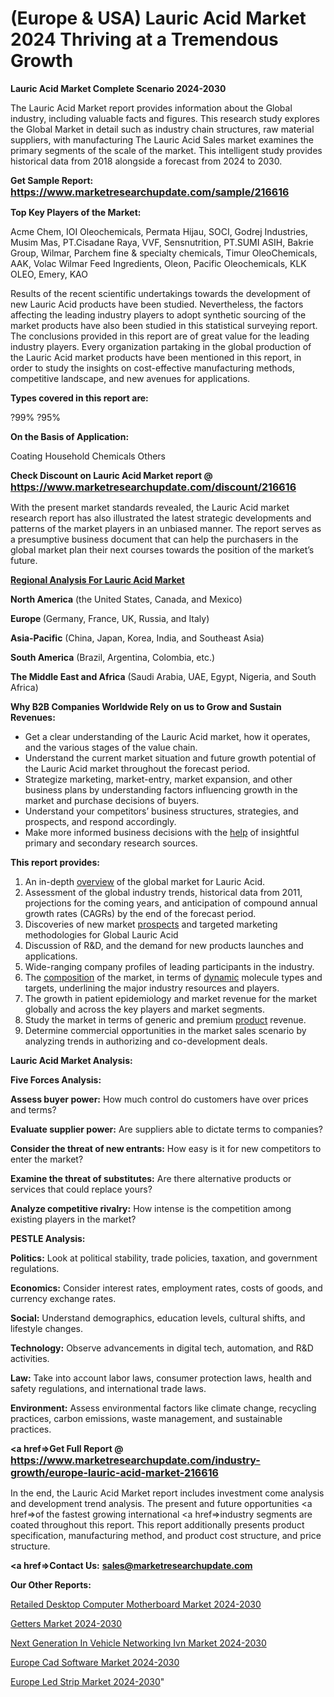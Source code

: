 # (Europe & USA) Lauric Acid Market 2024 Thriving at a Tremendous Growth

<strong>Lauric Acid Market Complete Scenario 2024-2030</strong>

The Lauric Acid Market report provides information about the Global industry, including valuable facts and figures. This research study explores the Global Market in detail such as industry chain structures, raw material suppliers, with manufacturing The Lauric Acid Sales market examines the primary segments of the scale of the market. This intelligent study provides historical data from 2018 alongside a forecast from 2024 to 2030.

<strong>Get Sample Report: <a href=https://www.marketresearchupdate.com/sample/216616><font size=3 color=#0000ff>https://www.marketresearchupdate.com/sample/216616</font></a></strong>

<strong>Top Key Players of the Market:</strong>

Acme Chem, IOI Oleochemicals, Permata Hijau, SOCI, Godrej Industries, Musim Mas, PT.Cisadane Raya, VVF, Sensnutrition, PT.SUMI ASIH, Bakrie Group, Wilmar, Parchem fine & specialty chemicals, Timur OleoChemicals, AAK, Volac Wilmar Feed Ingredients, Oleon, Pacific Oleochemicals, KLK OLEO, Emery, KAO

Results of the recent scientific undertakings towards the development of new Lauric Acid products have been studied. Nevertheless, the factors affecting the leading industry players to adopt synthetic sourcing of the market products have also been studied in this statistical surveying report. The conclusions provided in this report are of great value for the leading industry players. Every organization partaking in the global production of the Lauric Acid market products have been mentioned in this report, in order to study the insights on cost-effective manufacturing methods, competitive landscape, and new avenues for applications.

<strong>Types covered in this report are: </strong>

?99%
?95%

<strong>On the Basis of Application:</strong>

Coating
Household Chemicals
Others

<strong>Check Discount on Lauric Acid Market report @ <a href=https://www.marketresearchupdate.com/discount/216616><font size=3 color=#0000ff>https://www.marketresearchupdate.com/discount/216616</font></a></strong>

With the present market standards revealed, the Lauric Acid market research report has also illustrated the latest strategic developments and patterns of the market players in an unbiased manner. The report serves as a presumptive business document that can help the purchasers in the global market plan their next courses towards the position of the market’s future.

<strong><u><b>Regional Analysis For Lauric Acid Market</b></u></strong>

<strong><b>North America</b></strong> (the United States, Canada, and Mexico)

<strong><b>Europe </b></strong>(Germany, France, UK, Russia, and Italy)

<strong><b>Asia-Pacific</b></strong> (China, Japan, Korea, India, and Southeast Asia)

<strong><b>South America</b></strong> (Brazil, Argentina, Colombia, etc.)

<strong><b>The Middle East and Africa</b></strong> (Saudi Arabia, UAE, Egypt, Nigeria, and South Africa)

<strong>Why B2B Companies Worldwide Rely on us to Grow and Sustain Revenues:</strong>
<ul>
  <li>Get a clear understanding of the Lauric Acid market, how it operates, and the various stages of the value chain.</li>
  <li>Understand the current market situation and future growth potential of the Lauric Acid market throughout the forecast period.</li>
  <li>Strategize marketing, market-entry, market expansion, and other business plans by understanding factors influencing growth in the market and purchase decisions of buyers.</li>
  <li>Understand your competitors’ business structures, strategies, and prospects, and respond accordingly.</li>
  <li>Make more informed business decisions with the <a href=ASDF991299>help</a> of insightful primary and secondary research sources.</li>
</ul>
<strong>This report provides:</strong>
<ol>
  <li>An in-depth <a href=>overview</a> of the global market for Lauric Acid.</li>
  <li>Assessment of the global industry trends, historical data from 2011, projections for the coming years, and anticipation of compound annual growth rates (CAGRs) by the end of the forecast period.</li>
  <li>Discoveries of new market <a href=>prospects</a> and targeted marketing methodologies for Global Lauric Acid</li>
  <li>Discussion of R&amp;D, and the demand for new products launches and applications.</li>
  <li>Wide-ranging company profiles of leading participants in the industry.</li>
  <li>The <a href=ASDF881288>composition</a> of the market, in terms of <a href=>dynamic</a> molecule types and targets, underlining the major industry resources and players.</li>
  <li>The growth in patient epidemiology and market revenue for the market globally and across the key players and market segments.</li>
  <li>Study the market in terms of generic and premium <a href=>product</a> revenue.</li>
  <li>Determine commercial opportunities in the market sales scenario by analyzing trends in authorizing and co-development deals.</li>
</ol>

<strong>Lauric Acid Market Analysis:</strong>

<strong>Five Forces Analysis:</strong>

<strong>Assess buyer power:</strong> How much control do customers have over prices and terms?

<strong>Evaluate supplier power:</strong> Are suppliers able to dictate terms to companies?

<strong>Consider the threat of new entrants:</strong> How easy is it for new competitors to enter the market?

<strong>Examine the threat of substitutes:</strong> Are there alternative products or services that could replace yours?

<strong>Analyze competitive rivalry:</strong> How intense is the competition among existing players in the market?

<strong>PESTLE Analysis:</strong>

<strong>Politics:</strong> Look at political stability, trade policies, taxation, and government regulations.

<strong>Economics:</strong> Consider interest rates, employment rates, costs of goods, and currency exchange rates.

<strong>Social:</strong> Understand demographics, education levels, cultural shifts, and lifestyle changes.

<strong>Technology:</strong> Observe advancements in digital tech, automation, and R&D activities.

<strong>Law:</strong> Take into account labor laws, consumer protection laws, health and safety regulations, and international trade laws.

<strong>Environment:</strong> Assess environmental factors like climate change, recycling practices, carbon emissions, waste management, and sustainable practices.

<strong><a href=>Get Full Report</a> @ <a href=https://www.marketresearchupdate.com/industry-growth/europe-lauric-acid-market-216616><font size=3 color=#0000ff>https://www.marketresearchupdate.com/industry-growth/europe-lauric-acid-market-216616</font></a></strong>

In the end, the Lauric Acid Market report includes investment come analysis and development trend analysis. The present and future opportunities <a href=>of</a> the fastest growing international <a href=>industry</a> segments are coated throughout this report. This report additionally presents product specification, manufacturing method, and product cost structure, and price structure.

<strong><a href=><strong>Contact Us:</strong></a></strong>
<strong>sales@marketresearchupdate.com</strong>

<strong>Our Other Reports:</strong>

<a href=https://www.linkedin.com/pulse/retailed-desktop-computer-motherboard-market-1f>Retailed Desktop Computer Motherboard Market 2024-2030</a>

<a href=https://www.linkedin.com/pulse/getters-market-2023-analysis-growth-drivers-vendors>Getters Market 2024-2030</a>

<a href=https://www.linkedin.com/pulse/next-generation-in-vehicle-networking-ivn-market-3f>Next Generation In Vehicle Networking Ivn Market 2024-2030</a>

<a href=https://www.linkedin.com/pulse/europe-cad-software-market-2023-usd-explained-p9naf/>Europe Cad Software Market 2024-2030</a>

<a href=https://www.linkedin.com/pulse/europe-led-strip-market-research-report-2023-global-dqv0c/>Europe Led Strip Market 2024-2030</a>"

